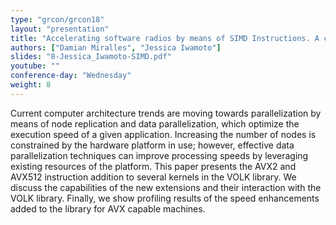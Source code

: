 ```yaml
---
type: "grcon/grcon18"
layout: "presentation"
title: "Accelerating software radios by means of SIMD Instructions. A case for the AVX2 and AVX512 Extensions"
authors: ["Damian Miralles", "Jessica Iwamoto"]
slides: "8-Jessica_Iwamoto-SIMD.pdf"
youtube: ""
conference-day: "Wednesday"
weight: 8
---
```

Current computer architecture trends are moving towards parallelization by means of node replication and data parallelization, which optimize the execution speed of a given application. Increasing the number of nodes is constrained by the hardware platform in use; however, effective data parallelization techniques can improve processing speeds by leveraging existing resources of the platform. This paper presents the AVX2 and AVX512 instruction addition to several kernels in the VOLK library. We discuss the capabilities of the new extensions and their interaction with the VOLK library. Finally, we show profiling results of the speed enhancements added to the library for AVX capable machines.
